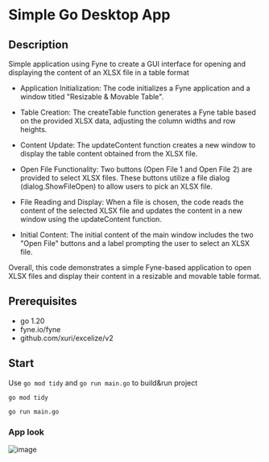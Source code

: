 # Simple Go Desktop App

## Description

Simple application using Fyne to create a GUI interface for opening and displaying the content of an XLSX file in a table format

- Application Initialization: The code initializes a Fyne application and a window titled "Resizable & Movable Table".

- Table Creation: The createTable function generates a Fyne table based on the provided XLSX data, adjusting the column widths and row heights.

- Content Update: The updateContent function creates a new window to display the table content obtained from the XLSX file.

- Open File Functionality: Two buttons (Open File 1 and Open File 2) are provided to select XLSX files. These buttons utilize a file dialog (dialog.ShowFileOpen) to allow users to pick an XLSX file.

- File Reading and Display: When a file is chosen, the code reads the content of the selected XLSX file and updates the content in a new window using the updateContent function.

- Initial Content: The initial content of the main window includes the two "Open File" buttons and a label prompting the user to select an XLSX file.

Overall, this code demonstrates a simple Fyne-based application to open XLSX files and display their content in a resizable and movable table format.

## Prerequisites
- go 1.20
- fyne.io/fyne
- github.com/xuri/excelize/v2

## Start

Use `go mod tidy` and `go run main.go` to build&run project

```
go mod tidy
```

```
go run main.go
```

### App look

![image](../main/assets/desktop-image.png)